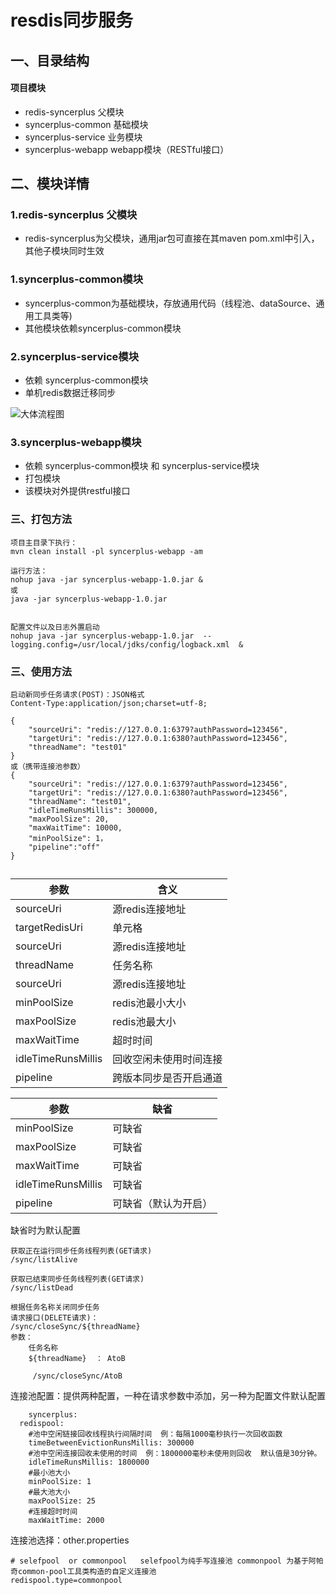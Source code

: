 # resdis同步服务
## 一、目录结构
#### 项目模块
* redis-syncerplus   父模块
* syncerplus-common  基础模块
* syncerplus-service 业务模块
* syncerplus-webapp  webapp模块（RESTful接口）


## 二、模块详情

### 1.redis-syncerplus 父模块
 - redis-syncerplus为父模块，通用jar包可直接在其maven pom.xml中引入，其他子模块同时生效

### 1.syncerplus-common模块
 - syncerplus-common为基础模块，存放通用代码（线程池、dataSource、通用工具类等)
 - 其他模块依赖syncerplus-common模块
 
 
### 2.syncerplus-service模块
 - 依赖 syncerplus-common模块
 - 单机redis数据迁移同步

![大体流程图](http://git.jd.com/csddevelop/redissyncer-service/raw/master/doc/img/01.png)




### 3.syncerplus-webapp模块
 -  依赖 syncerplus-common模块 和 syncerplus-service模块
 -  打包模块
 -  该模块对外提供restful接口
 





### 三、打包方法
    项目主目录下执行：
    mvn clean install -pl syncerplus-webapp -am
    
    运行方法：
    nohup java -jar syncerplus-webapp-1.0.jar &
    或
    java -jar syncerplus-webapp-1.0.jar


    配置文件以及日志外置启动
    nohup java -jar syncerplus-webapp-1.0.jar  --logging.config=/usr/local/jdks/config/logback.xml  &

### 三、使用方法


    
    
    启动新同步任务请求(POST)：JSON格式 
    Content-Type:application/json;charset=utf-8;

    {
        "sourceUri": "redis://127.0.0.1:6379?authPassword=123456",
    	"targetUri": "redis://127.0.0.1:6380?authPassword=123456",
    	"threadName": "test01"
    }
    或（携带连接池参数）
    {
        "sourceUri": "redis://127.0.0.1:6379?authPassword=123456",
    	"targetUri": "redis://127.0.0.1:6380?authPassword=123456",
    	"threadName": "test01",
    	"idleTimeRunsMillis": 300000,
    	"maxPoolSize": 20,
    	"maxWaitTime": 10000,
    	"minPoolSize": 1，
    	"pipeline":"off"
    }
    

        
## 
|  参数   | 含义  |     
|  ----  | ----  |
| sourceUri  | 源redis连接地址 |
| targetRedisUri  | 单元格 |
| sourceUri  | 源redis连接地址 |
| threadName  | 任务名称 |
| sourceUri  | 源redis连接地址 |
| minPoolSize  | redis池最小大小 |
| maxPoolSize  | redis池最大小 |
| maxWaitTime  | 超时时间 |
| idleTimeRunsMillis  | 回收空闲未使用时间连接 |
| pipeline  | 跨版本同步是否开启通道 |

|  参数   | 缺省  |     
|  ----  | ----  |
| minPoolSize  | 可缺省 |
| maxPoolSize  | 可缺省 |
| maxWaitTime  | 可缺省 |
| idleTimeRunsMillis  | 可缺省 |
| pipeline  | 可缺省（默认为开启） |

缺省时为默认配置


    
    获取正在运行同步任务线程列表(GET请求)
    /sync/listAlive
    
    获取已结束同步任务线程列表(GET请求)
    /sync/listDead
    
    根据任务名称关闭同步任务
    请求接口(DELETE请求)：
    /sync/closeSync/${threadName}
    参数：
        任务名称
        ${threadName}  ： AtoB
        
         /sync/closeSync/AtoB
         
         

连接池配置：提供两种配置，一种在请求参数中添加，另一种为配置文件默认配置

        syncerplus:
      redispool:
        #池中空闲链接回收线程执行间隔时间  例：每隔1000毫秒执行一次回收函数
        timeBetweenEvictionRunsMillis: 300000
        #池中空闲连接回收未使用的时间  例：1800000毫秒未使用则回收  默认值是30分钟。
        idleTimeRunsMillis: 1800000
        #最小池大小
        minPoolSize: 1
        #最大池大小
        maxPoolSize: 25
        #连接超时时间
        maxWaitTime: 2000


连接池选择：other.properties

    # selefpool  or commonpool   selefpool为纯手写连接池 commonpool 为基于阿帕奇common-pool工具类构造的自定义连接池
    redispool.type=commonpool
    